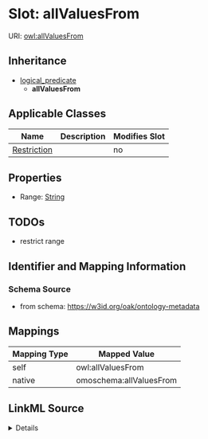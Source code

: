 

# Slot: allValuesFrom



URI: [owl:allValuesFrom](http://www.w3.org/2002/07/owl#allValuesFrom)




## Inheritance

* [logical_predicate](logical_predicate.md)
    * **allValuesFrom**






## Applicable Classes

| Name | Description | Modifies Slot |
| --- | --- | --- |
| [Restriction](Restriction.md) |  |  no  |







## Properties

* Range: [String](String.md)





## TODOs

* restrict range

## Identifier and Mapping Information







### Schema Source


* from schema: https://w3id.org/oak/ontology-metadata




## Mappings

| Mapping Type | Mapped Value |
| ---  | ---  |
| self | owl:allValuesFrom |
| native | omoschema:allValuesFrom |




## LinkML Source

<details>
```yaml
name: allValuesFrom
todos:
- restrict range
from_schema: https://w3id.org/oak/ontology-metadata
rank: 1000
is_a: logical_predicate
slot_uri: owl:allValuesFrom
alias: allValuesFrom
domain_of:
- Restriction
range: string

```
</details>